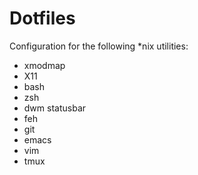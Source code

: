 Dotfiles
========

Configuration for the following \*nix utilities:

* xmodmap
* X11
* bash
* zsh
* dwm statusbar
* feh
* git
* emacs
* vim
* tmux
